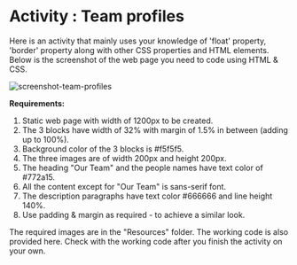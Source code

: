 # Activity : Team profiles

Here is an activity that mainly uses your knowledge of 'float' property, 'border' property along with other CSS properties and HTML elements. Below is the screenshot of the web page you need to code using HTML & CSS.

![screenshot-team-profiles](https://user-images.githubusercontent.com/74656238/114282024-4e3b1e80-9a5f-11eb-85a2-d31b857f7c0f.png)

**Requirements:**

1. Static web page with width of 1200px to be created.
2. The 3 blocks have width of 32% with margin of 1.5% in between (adding up to 100%).
3. Background color of the 3 blocks is #f5f5f5.
4. The three images are of width 200px and height 200px.
5. The heading "Our Team" and the people names have text color of #772a15.
6. All the content except for "Our Team" is sans-serif font.
7. The description paragraphs have text color #666666 and line height 140%.
8. Use padding & margin as required - to achieve a similar look.

The required images are in the "Resources" folder. The working code is also provided here. Check with the working code after you finish the activity on your own.
